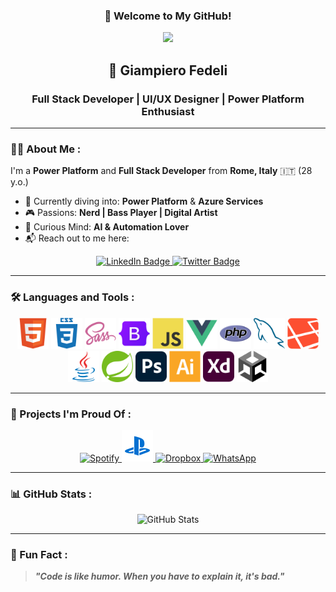 <div align="center" font-size="22px">
  
  ### 👋 Welcome to My GitHub! 
  
</div>

<div id="header" align="center">
  <img src="https://media.giphy.com/media/7TcdtHOCxo3meUvPgj/giphy.gif" width="200"/>
</div>

<div align="center">
  
  ## 🚀 Giampiero Fedeli  

  ### Full Stack Developer | UI/UX Designer | Power Platform Enthusiast  

</div>

---

### 👨‍💻 About Me :

I'm a **Power Platform** and **Full Stack Developer** from **Rome, Italy** 🇮🇹 (28 y.o.)  
- 🌱 Currently diving into: **Power Platform** & **Azure Services**  
- 🎮 Passions: **Nerd | Bass Player | Digital Artist**  
- 🤖 Curious Mind: **AI & Automation Lover**  
- 📬 Reach out to me here:  

<div id="badges" align="center">
  <a href="https://www.linkedin.com/in/giampiero-fedeli-9b818b1b9/">
    <img src="https://img.shields.io/badge/LinkedIn-blue?style=for-the-badge&logo=linkedin&logoColor=white" alt="LinkedIn Badge"/>
  </a>
  <a href="https://twitter.com/pmujre">
    <img src="https://img.shields.io/badge/Twitter-blue?style=for-the-badge&logo=twitter&logoColor=white" alt="Twitter Badge"/>
  </a>
</div>  

---

### 🛠️ Languages and Tools :

<div align="center">
  <img src="https://github.com/devicons/devicon/blob/master/icons/html5/html5-original.svg" title="HTML5" alt="HTML" width="50" height="50"/>
  <img src="https://github.com/devicons/devicon/blob/master/icons/css3/css3-plain-wordmark.svg" title="CSS3" alt="CSS" width="50" height="50"/>
  <img src="https://github.com/devicons/devicon/blob/master/icons/sass/sass-original.svg" title="SASS" alt="SASS" width="50" height="50"/>
  <img src="https://github.com/devicons/devicon/blob/master/icons/bootstrap/bootstrap-original.svg" title="Bootstrap" alt="Bootstrap" width="50" height="50"/>
  <img src="https://github.com/devicons/devicon/blob/master/icons/javascript/javascript-original.svg" title="JavaScript" alt="JavaScript" width="50" height="50"/>
  <img src="https://github.com/devicons/devicon/blob/master/icons/vuejs/vuejs-original.svg" title="VueJS" alt="VueJS" width="50" height="50"/>
  <img src="https://github.com/devicons/devicon/blob/master/icons/php/php-original.svg" title="PHP" alt="PHP" width="50" height="50"/>
  <img src="https://github.com/devicons/devicon/blob/master/icons/mysql/mysql-original.svg" title="MySQL" alt="MySQL" width="50" height="50"/>
  <img src="https://github.com/devicons/devicon/blob/master/icons/laravel/laravel-plain.svg" title="Laravel" alt="Laravel" width="50" height="50"/>
  <img src="https://github.com/devicons/devicon/blob/master/icons/java/java-original.svg" title="Java" alt="Java" width="50" height="50"/>
  <img src="https://github.com/devicons/devicon/blob/master/icons/spring/spring-original.svg" title="Spring" alt="Spring" width="50" height="50"/>
  <img src="https://github.com/devicons/devicon/blob/master/icons/photoshop/photoshop-plain.svg" title="Photoshop" alt="Photoshop" width="50" height="50"/>
  <img src="https://github.com/devicons/devicon/blob/master/icons/illustrator/illustrator-plain.svg" title="Illustrator" alt="Illustrator" width="50" height="50"/>
  <img src="https://github.com/devicons/devicon/blob/master/icons/xd/xd-plain.svg" title="Adobe XD" alt="XD" width="50" height="50"/>
  <img src="https://github.com/devicons/devicon/blob/master/icons/unity/unity-original.svg" title="Unity" alt="Unity" width="50" height="50"/>
</div>

---

### 🎨 Projects I'm Proud Of :

<div align="center">
  <a href="https://erjump.github.io/html-css-spotifyweb/">
    <img src="https://upload.wikimedia.org/wikipedia/commons/thumb/1/19/Spotify_logo_without_text.svg/2048px-Spotify_logo_without_text.svg.png" title="Spotify Clone" alt="Spotify" width="50" height="50"/>
  </a>
  <a href="https://erjump.github.io/htmlcss-playstation/">
    <img src="https://github.com/ErJump/htmlcss-playstation/blob/main/img/play_logo.svg" title="PlayStation Clone" alt="PlayStation" width="50" height="50"/>
  </a>
  <a href="https://erjump.github.io/htmlcss-dropbox/">
    <img src="https://aem.dropbox.com/cms/content/dam/dropbox/www/en-us/branding/app-dropbox-android@2x.png" title="Dropbox Clone" alt="Dropbox" width="50" height="50"/>
  </a>
  <a href="https://erjump.github.io/vue-boolzapp/">
    <img src="https://upload.wikimedia.org/wikipedia/commons/thumb/6/6b/WhatsApp.svg/2044px-WhatsApp.svg.png" title="WhatsApp Clone" alt="WhatsApp" width="50" height="50"/>
  </a>
</div>

---

### 📊 GitHub Stats :

<div align="center">
  <img src="https://github-readme-stats.vercel.app/api?username=erjump&show_icons=true&theme=radical" alt="GitHub Stats"/>
</div>

---

### 🎯 Fun Fact :
> **_"Code is like humor. When you have to explain it, it's bad."_**  
